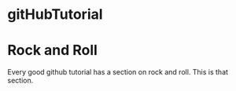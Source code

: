 # gitHubTutorial


# Rock and Roll

Every good github tutorial has a section on rock and roll. This is that section. 
